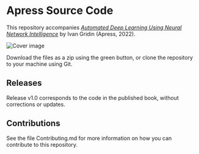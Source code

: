 # Apress Source Code

This repository accompanies [*Automated Deep Learning Using Neural Network Intelligence*](https://link.springer.com/book/10.1007/8149-9) by Ivan Gridin (Apress, 2022).

[comment]: #cover
![Cover image](%isbn%.jpg)

Download the files as a zip using the green button, or clone the repository to your machine using Git.

## Releases

Release v1.0 corresponds to the code in the published book, without corrections or updates.

## Contributions

See the file Contributing.md for more information on how you can contribute to this repository.